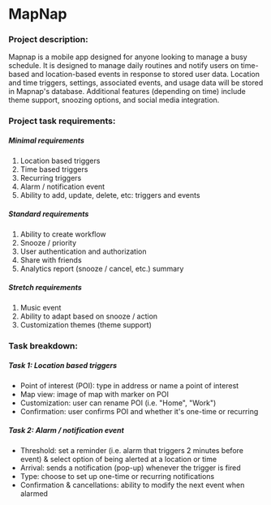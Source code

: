 # MapNap

### Project description:
Mapnap is a mobile app designed for anyone looking to manage a busy schedule. It is designed to manage daily routines and notify users on time-based and location-based events in response to stored user data. Location and time triggers, settings, associated events, and usage data will be stored in Mapnap's database. Additional features (depending on time) include theme support, snoozing options, and social media integration.

### Project task requirements:
##### Minimal requirements
1. Location based triggers
2. Time based triggers
3. Recurring triggers
4. Alarm / notification event
5. Ability to add, update, delete, etc: triggers and events

##### Standard requirements
1. Ability to create workflow
2. Snooze / priority
3. User authentication and authorization
4. Share with friends
5. Analytics report (snooze / cancel, etc.) summary

##### Stretch requirements
1. Music event
2. Ability to adapt based on snooze / action
3. Customization themes (theme support)

### Task breakdown:
##### Task 1: Location based triggers
- Point of interest (POI): type in address or name a point of interest
- Map view: image of map with marker on POI
- Customization: user can rename POI (i.e. "Home", "Work")
- Confirmation: user confirms POI and whether it's one-time or recurring

##### Task 2: Alarm / notification event
- Threshold: set a reminder (i.e. alarm that triggers 2 minutes before event) & select option of being alerted at a location or time
- Arrival: sends a notification (pop-up) whenever the trigger is fired
- Type: choose to set up one-time or recurring notifications
- Confirmation & cancellations: ability to modify the next event when alarmed
